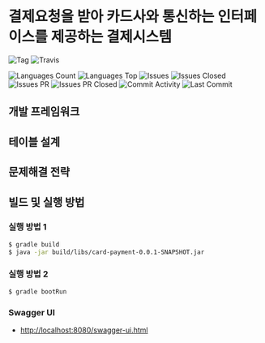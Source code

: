 # 결제요청을 받아 카드사와 통신하는 인터페이스를 제공하는 결제시스템

![Tag](https://img.shields.io/github/v/tag/nubiforms/card-payment)
![Travis](https://img.shields.io/travis/com/nubiforms/card-payment)

![Languages Count](https://img.shields.io/github/languages/count/nubiforms/card-payment)
![Languages Top](https://img.shields.io/github/languages/top/nubiforms/card-payment)
![Issues](https://img.shields.io/github/issues/nubiforms/card-payment)
![Issues Closed](https://img.shields.io/github/issues-closed/nubiforms/card-payment)
![Issues PR](https://img.shields.io/github/issues-pr/nubiforms/card-payment)
![Issues PR Closed](https://img.shields.io/github/issues-pr-closed/nubiforms/card-payment)
![Commit Activity](https://img.shields.io/github/commit-activity/m/nubiforms/card-payment)
![Last Commit](https://img.shields.io/github/last-commit/nubiforms/card-payment)

## 개발 프레임워크

## 테이블 설계

## 문제해결 전략

## 빌드 및 실행 방법

### 실행 방법 1

```bash
$ gradle build
$ java -jar build/libs/card-payment-0.0.1-SNAPSHOT.jar
```

### 실행 방법 2

```bash
$ gradle bootRun
```
### Swagger UI

* [http://localhost:8080/swagger-ui.html](http://localhost:8080/swagger-ui.html)
